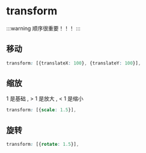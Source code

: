 # transform

:::warning
顺序很重要！！！
:::

## 移动

```css
transform: [{translateX: 100}, {translateY: 100}],
```

## 缩放

1 是基础 , > 1 是放大 , < 1 是缩小

```css
transform: [{scale: 1.5}],
```

## 旋转

```css
transform: [{rotate: 1.5}],
```
